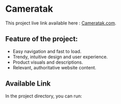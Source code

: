 # Cameratak

This project live link available here : [Cameratak.com](https://github.com/facebook/create-react-app).

## Feature of the project:

- Easy navigation and fast to load.
- Trendy, intuitive design and user experience.
- Product visuals and descriptions.
- Relevant, authoritative website content.

## Available Link

In the project directory, you can run:
